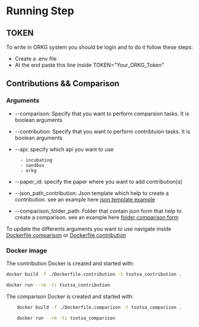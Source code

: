 # Running Step

## TOKEN

To write in ORKG system you should be login and to do it follow these steps:

- Create a .env file
- At the end paste this line inside TOKEN="Your_ORKG_Token"

## Contributions &&  Comparison

### Arguments

- --comparison: Specify that you want to perform comparsion tasks. It is boolean arguments
  
- --contribution: Specify that you want to perform contribtuion tasks. It is boolean arguments
  
- --api: specify which api you want to use
  
        - incubating
        - sandbox
        - orkg
  
- --paper_id: specify the paper where you want to add contribution(s)
  
- --json_path_contribution: Json template which help to create a contribution. see an example here [json template example](./tsotsa_orkg/data/contributions/full_json_template.json)

- --comparison_folder_path: Folder that contain json form that help to create a comparison. see an example here [folder comparison form](./tsotsa_orkg/data/comparisons/)

To update the differents arguments you want to use navigate inside [Dockerfile comparison](./Dockerfile.comparison) or [Dockerfile contribution](./Dockerfile.contribution)

### Docker image
  
The contribution Docker is created and started with:

```sh
docker build -f ./Dockerfile.contribution -t tsotsa_contribution .
```

```sh
docker run --rm -ti tsotsa_contribution
```

The comparison Docker is created and started with:

```sh
    docker build -f ./Dockerfile.comparison -t tsotsa_comparison .
```

```sh
    docker run --rm -ti tsotsa_comparison
```
